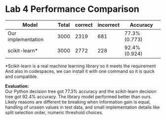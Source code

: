 # Lab 4 Performance Comparison

| Model              | Total | correct | incorrect | Accuracy |
|--------------------|-------|---------|-----------|----------|
| Our implementation | 3000  | 2319    | 681       | 77.3% (0.773)    |
| scikit-learn*   | 3000  | 2772    | 228       | 92.4% (0.924)    |

*Scikit-learn is a real machine learning library so it meets the requirement And also in codespaces, we can install it with one command so it is quick and compatible.

**Evaluation:**  
Our Python decision tree got 77.3% accuracy and the scikit-learn decision tree got 92.4% accuracy.
The library model performed better than ours. Likely reasons are different tie breaking when information gain is equal, handling of unseen values in test data, and small implementation details like split selection order, numeric threshold choices.
